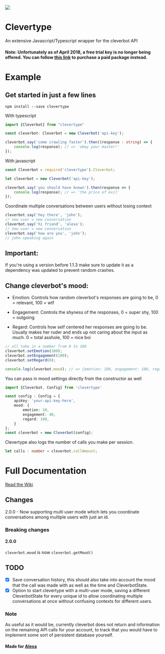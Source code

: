 ![](https://travis-ci.org/ilocereal/Clevertype.svg?branch=master)
# Clevertype

An extensive Javascript/Typescript wrapper for the cleverbot API

#### Note: Unfortunately as of April 2018, a free trial key is no longer being offered. You can follow [this link](https://www.cleverbot.com/api/#abovetitle) to purchase a paid package instead.

# Example
## Get started in just a few lines

```
npm install --save clevertype
```

With typescript
```typescript
import {Cleverbot} from "clevertype"

const cleverbot: Cleverbot = new Cleverbot('api-key');

cleverbot.say('come crawling faster').then((response : string) => {
    console.log(response); // => 'obey your master!'
});
```

With javascript
```javascript
const Cleverbot = require('clevertype').Cleverbot;

let cleverbot = new Cleverbot('api-key');

cleverbot.say('you should have known').then(response => {
    console.log(response); // => 'the price of evil'
});
```

Coordinate multiple conversations between users without losing context
```typescript
cleverbot.say('hey there', 'john'); 
// new user = new conversation
cleverbot.say('hi friend', 'alexa');  
// new user = new conversation
cleverbot.say('how are you', 'john');
// john speaking again
``` 

## Important:

If you're using a version before 1.1.3 make sure to update it as a dependency was updated to prevent random crashes.  

## Change cleverbot's mood:

* Emotion: Controls how random cleverbot's responses are going to be, 0 = relevant, 100 = wtf

* Engagement: Controls the shyness of the responses, 0 = super shy, 100 = outgoing

* Regard: Controls how self centered her responses are going to be. Usually makes her ruder and ends up not caring about the input as much. 0 = total asshole, 100 = nice boi


```typescript
// all take in a number from 0 to 100
cleverbot.setEmotion(100); 
cleverbot.setEngagement(100);
cleverbot.setRegard(0);

console.log(cleverbot.mood); // => {emotion: 100, engagement: 100, regard: 0}

```

You can pass in mood settings directly from the constructor as well
```typescript 
import {Cleverbot, Config} from 'clevertype'

const config : Config = {
    apiKey: 'your-api-key-here',
    mood: {
        emotion: 10,
        engagement: 40,
        regard: 100,
    }
};
const cleverbot = new Cleverbot(config);
```

Clevertype also logs the number of calls you make per session.
```typescript
let calls : number = cleverbot.callAmount;
```

# Full Documentation
[Read the Wiki](https://github.com/ilocereal/Clevertype/wiki)

## Changes
2.0.0 - Now supporting multi user mode which lets you coordinate conversations among multiple users with just an id.

### Breaking changes

#### 2.0.0
`cleverbot.mood` is now `cleverbot.getMood()`

## TODO
- [x] Save conversation history, this should also take into account the mood that the call was made with as well as the time and CleverbotState.
- [x] Option to start clevertype with a multi-user mode, saving a different CleverbotState for every unique id to allow coordinating multiple conversations at once without confusing contexts for different users.

### Note
As useful as it would be, currently cleverbot does not return and information on the remaining API calls for your account, to track that you would have to implement some sort of persistent database yourself.

#### Made for [Alexa](https://github.com/ilocereal/Alexa/)
